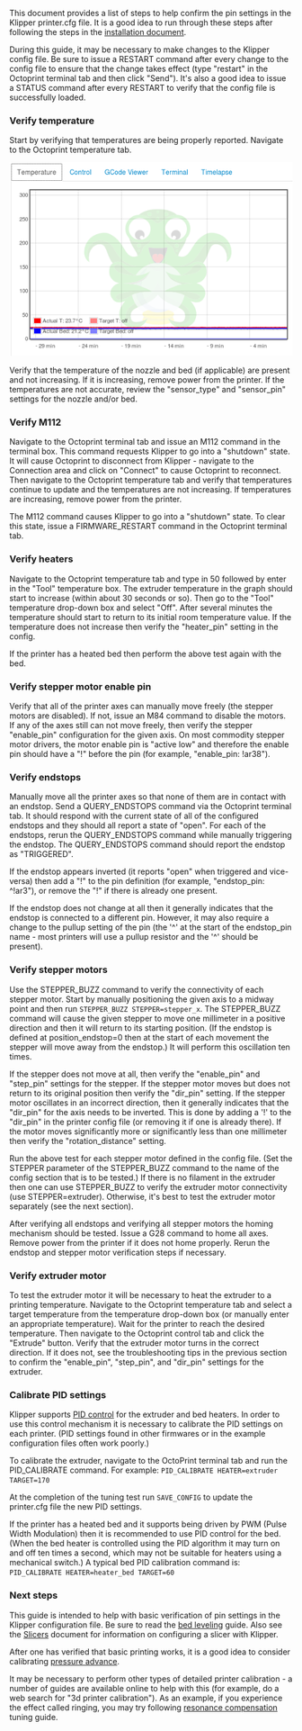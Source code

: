 This document provides a list of steps to help confirm the pin settings in the
Klipper printer.cfg file. It is a good idea to run through these steps after
following the steps in the [installation document](Installation.md).

During this guide, it may be necessary to make changes to the Klipper config
file. Be sure to issue a RESTART command after every change to the config file
to ensure that the change takes effect (type "restart" in the Octoprint terminal
tab and then click "Send"). It's also a good idea to issue a STATUS command
after every RESTART to verify that the config file is successfully loaded.

### Verify temperature

Start by verifying that temperatures are being properly reported. Navigate to
the Octoprint temperature tab.

![octoprint-temperature](img/octoprint-temperature.png)

Verify that the temperature of the nozzle and bed (if applicable) are present
and not increasing. If it is increasing, remove power from the printer. If the
temperatures are not accurate, review the "sensor_type" and "sensor_pin"
settings for the nozzle and/or bed.

### Verify M112

Navigate to the Octoprint terminal tab and issue an M112 command in the terminal
box. This command requests Klipper to go into a "shutdown" state. It will cause
Octoprint to disconnect from Klipper - navigate to the Connection area and click
on "Connect" to cause Octoprint to reconnect. Then navigate to the Octoprint
temperature tab and verify that temperatures continue to update and the
temperatures are not increasing. If temperatures are increasing, remove power
from the printer.

The M112 command causes Klipper to go into a "shutdown" state. To clear this
state, issue a FIRMWARE_RESTART command in the Octoprint terminal tab.

### Verify heaters

Navigate to the Octoprint temperature tab and type in 50 followed by enter in
the "Tool" temperature box. The extruder temperature in the graph should start
to increase (within about 30 seconds or so). Then go to the "Tool" temperature
drop-down box and select "Off". After several minutes the temperature should
start to return to its initial room temperature value. If the temperature does
not increase then verify the "heater_pin" setting in the config.

If the printer has a heated bed then perform the above test again with the bed.

### Verify stepper motor enable pin

Verify that all of the printer axes can manually move freely (the stepper motors
are disabled). If not, issue an M84 command to disable the motors. If any of the
axes still can not move freely, then verify the stepper "enable_pin"
configuration for the given axis. On most commodity stepper motor drivers, the
motor enable pin is "active low" and therefore the enable pin should have a "!"
before the pin (for example, "enable_pin: !ar38").

### Verify endstops

Manually move all the printer axes so that none of them are in contact with an
endstop. Send a QUERY_ENDSTOPS command via the Octoprint terminal tab. It should
respond with the current state of all of the configured endstops and they should
all report a state of "open". For each of the endstops, rerun the QUERY_ENDSTOPS
command while manually triggering the endstop. The QUERY_ENDSTOPS command should
report the endstop as "TRIGGERED".

If the endstop appears inverted (it reports "open" when triggered and
vice-versa) then add a "!" to the pin definition (for example, "endstop_pin:
^!ar3"), or remove the "!" if there is already one present.

If the endstop does not change at all then it generally indicates that the
endstop is connected to a different pin. However, it may also require a change
to the pullup setting of the pin (the '^' at the start of the endstop_pin name -
most printers will use a pullup resistor and the '^' should be present).

### Verify stepper motors

Use the STEPPER_BUZZ command to verify the connectivity of each stepper motor.
Start by manually positioning the given axis to a midway point and then run
`STEPPER_BUZZ STEPPER=stepper_x`. The STEPPER_BUZZ command will cause the given
stepper to move one millimeter in a positive direction and then it will return
to its starting position. (If the endstop is defined at position_endstop=0 then
at the start of each movement the stepper will move away from the endstop.) It
will perform this oscillation ten times.

If the stepper does not move at all, then verify the "enable_pin" and "step_pin"
settings for the stepper. If the stepper motor moves but does not return to its
original position then verify the "dir_pin" setting. If the stepper motor
oscillates in an incorrect direction, then it generally indicates that the
"dir_pin" for the axis needs to be inverted. This is done by adding a '!' to the
"dir_pin" in the printer config file (or removing it if one is already there).
If the motor moves significantly more or significantly less than one millimeter
then verify the "rotation_distance" setting.

Run the above test for each stepper motor defined in the config file. (Set the
STEPPER parameter of the STEPPER_BUZZ command to the name of the config section
that is to be tested.) If there is no filament in the extruder then one can use
STEPPER_BUZZ to verify the extruder motor connectivity (use STEPPER=extruder).
Otherwise, it's best to test the extruder motor separately (see the next
section).

After verifying all endstops and verifying all stepper motors the homing
mechanism should be tested. Issue a G28 command to home all axes. Remove power
from the printer if it does not home properly. Rerun the endstop and stepper
motor verification steps if necessary.

### Verify extruder motor

To test the extruder motor it will be necessary to heat the extruder to a
printing temperature. Navigate to the Octoprint temperature tab and select a
target temperature from the temperature drop-down box (or manually enter an
appropriate temperature). Wait for the printer to reach the desired temperature.
Then navigate to the Octoprint control tab and click the "Extrude" button.
Verify that the extruder motor turns in the correct direction. If it does not,
see the troubleshooting tips in the previous section to confirm the
"enable_pin", "step_pin", and "dir_pin" settings for the extruder.

### Calibrate PID settings

Klipper supports [PID control](https://en.wikipedia.org/wiki/PID_controller) for
the extruder and bed heaters. In order to use this control mechanism it is
necessary to calibrate the PID settings on each printer. (PID settings found in
other firmwares or in the example configuration files often work poorly.)

To calibrate the extruder, navigate to the OctoPrint terminal tab and run the
PID_CALIBRATE command. For example: `PID_CALIBRATE HEATER=extruder TARGET=170`

At the completion of the tuning test run `SAVE_CONFIG` to update the printer.cfg
file the new PID settings.

If the printer has a heated bed and it supports being driven by PWM (Pulse Width
Modulation) then it is recommended to use PID control for the bed. (When the bed
heater is controlled using the PID algorithm it may turn on and off ten times a
second, which may not be suitable for heaters using a mechanical switch.) A
typical bed PID calibration command is:
`PID_CALIBRATE HEATER=heater_bed TARGET=60`

### Next steps

This guide is intended to help with basic verification of pin settings in the
Klipper configuration file. Be sure to read the [bed leveling](Bed_Level.md)
guide. Also see the [Slicers](Slicers.md) document for information on
configuring a slicer with Klipper.

After one has verified that basic printing works, it is a good idea to consider
calibrating [pressure advance](Pressure_Advance.md).

It may be necessary to perform other types of detailed printer calibration - a
number of guides are available online to help with this (for example, do a web
search for "3d printer calibration"). As an example, if you experience the
effect called ringing, you may try following
[resonance compensation](Resonance_Compensation.md) tuning guide.
